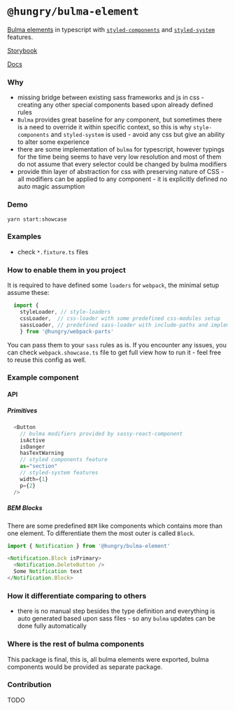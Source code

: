 `@hungry/bulma-element`
====

[Bulma elements](https://bulma.io/documentation/elements/) in typescript with [`styled-components`](https://github.com/styled-components/styled-components) and [`styled-system`](https://github.com/jxnblk/styled-system) features.

[Storybook](https://hungry-consulting.github.io/bulma-element/index.html)

[Docs](https://hungry-consulting.github.io/bulma-element/api/index.html)

### Why
* missing bridge between existing sass frameworks and js in css - creating any other special components based upon already defined rules
* `Bulma` provides great baseline for any component, but sometimes there is a need to override it within specific context, so this is why `style-components` and `styled-system` is used - avoid any css but give an ability to alter some experience
* there are some implementation of `bulma` for typescript, however typings for the time being seems to have very low resolution and most of them do not assume that every selector could be changed by bulma modifiers 
* provide thin layer of abstraction for css with preserving nature of CSS - all modifiers can be applied to any component - it is explicitly defined no auto magic assumption

### Demo
`yarn start:showcase`

### Examples
- check `*.fixture.ts` files

### How to enable them in you project
It is required to have defined some `loaders` for `webpack`, the minimal setup assume these:
```ts
  import {
    styleLoader, // style-loaders
    cssLoader,  // css-loader with some predefined css-modules setup
    sassLoader, // predefined sass-loader with include-paths and implementation defined
    } from '@hungry/webpack-parts'
```
You can pass them to your `sass` rules as is.
If you encounter any issues, you can check `webpack.showcase.ts` file to get full view how to run it - feel free to reuse this config as well.

### Example component
#### API

##### Primitives
```ts
  <Button 
    // bulma modifiers provided by sassy-react-component
    isActive 
    isDanger 
    hasTextWarning 
    // styled components feature
    as="section"
    // styled-system features
    width={1}
    p={2}
  />
```

##### BEM Blocks
There are some predefined `BEM` like components which contains more than one element. To differentiate them the most outer is called `Block`.

```ts
import { Notification } from '@hungry/bulma-element'

<Notification.Block isPrimary>
  <Notification.DeleteButton />
  Some Notification text
</Notification.Block>
```

### How it differentiate comparing to others
* there is no manual step besides the type definition and everything is auto generated based upon sass files - so any `bulma` updates can be done fully automatically

### Where is the rest of bulma components
This package is final, this is, all bulma elements were exported, bulma components would be provided as separate package.

### Contribution
TODO